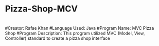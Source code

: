 # Pizza-Shop-MCV
#
#Creator: Rafae Khan
#Language Used: Java
#Program Name: MVC Pizza Shop
#Program Description: This program utilized MVC (Model, View, Controller) standard to create a pizza shop interface 
